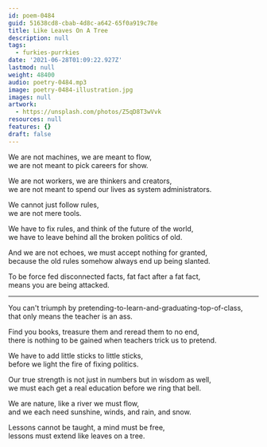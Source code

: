 ```yaml
---
id: poem-0484
guid: 51638cd8-cbab-4d8c-a642-65f0a919c78e
title: Like Leaves On A Tree
description: null
tags:
  - furkies-purrkies
date: '2021-06-28T01:09:22.927Z'
lastmod: null
weight: 48400
audio: poetry-0484.mp3
image: poetry-0484-illustration.jpg
images: null
artwork:
  - https://unsplash.com/photos/Z5qD8T3wVvk
resources: null
features: {}
draft: false
---
```


We are not machines, we are meant to flow,\
we are not meant to pick careers for show.

We are not workers, we are thinkers and creators,\
we are not meant to spend our lives as system administrators.

We cannot just follow rules,\
we are not mere tools.

We have to fix rules, and think of the future of the world,\
we have to leave behind all the broken politics of old.

And we are not echoes, we must accept nothing for granted,\
because the old rules somehow always end up being slanted.

To be force fed disconnected facts, fat fact after a fat fact,\
means you are being attacked.

---

You can't triumph by pretending-to-learn-and-graduating-top-of-class,\
that only means the teacher is an ass.

Find you books, treasure them and reread them to no end,\
there is nothing to be gained when teachers trick us to pretend.

We have to add little sticks to little sticks,\
before we light the fire of fixing politics.

Our true strength is not just in numbers but in wisdom as well,\
we must each get a real education before we ring that bell.

We are nature, like a river we must flow,\
and we each need sunshine, winds, and rain, and snow.

Lessons cannot be taught, a mind must be free,\
lessons must extend like leaves on a tree.
